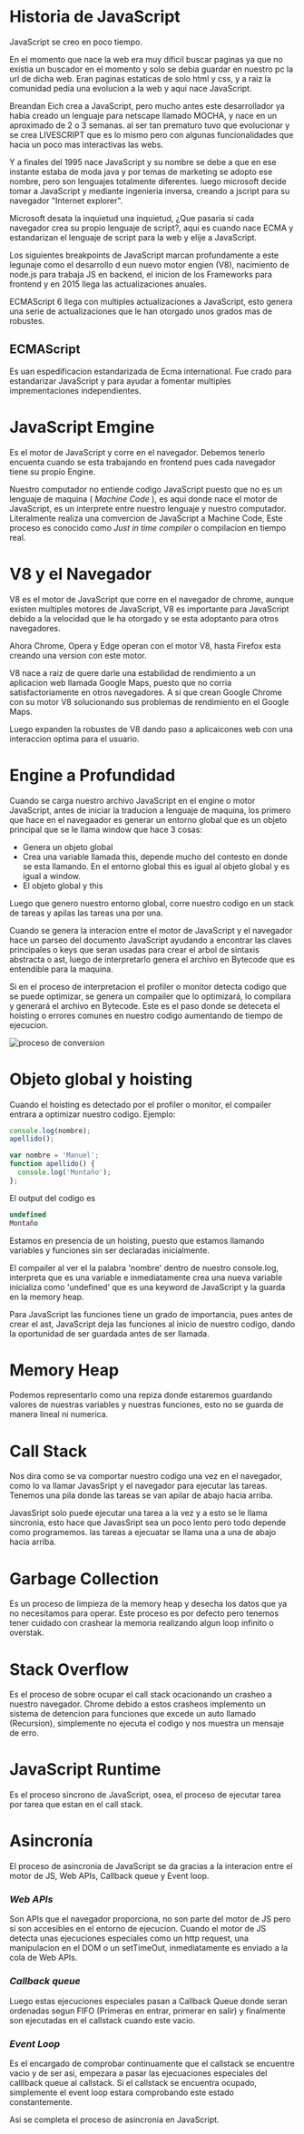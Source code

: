 # **Historia de JavaScript**
JavaScript se creo en poco tiempo.

En el momento que nace la web era muy dificil buscar paginas ya que no existia un buscador en el momento y solo se debia guardar en nuestro pc la url de dicha web. Eran paginas estaticas de solo html y css, y a raiz la comunidad pedia una evolucion a la web y aqui nace JavaScript.

Breandan Eich crea a JavaScript, pero mucho antes este desarrollador ya habia creado un lenguaje para netscape llamado MOCHA, y nace en un aproximado de 2 o 3 semanas. al ser tan prematuro tuvo que evolucionar y se crea LIVESCRIPT que es lo mismo pero con algunas funcionalidades que hacia un poco mas interactivas las webs.

Y a finales del 1995 nace JavaScript y su nombre se debe a que en ese instante estaba de moda java y por temas de marketing se adopto ese nombre, pero son lenguajes totalmente diferentes. luego microsoft decide tomar a JavaScript y mediante ingenieria inversa, creando a jscript para su navegador "Internet explorer". 

Microsoft desata la inquietud una inquietud, ¿Que pasaria si cada navegador crea su propio lenguaje de script?, aqui es cuando nace ECMA y estandarizan el lenguaje de script para la web y elije a JavaScript.

Los siguientes breakpoints de JavaScript marcan profundamente a este legunaje como el desarrollo d eun nuevo motor engien (V8), nacimiento de node.js para trabaja JS en backend, el inicion de los Frameworks para frontend y en 2015 llega las actualizaciones anuales.

ECMAScript 6 llega con multiples actualizaciones a JavaScript, esto genera una serie de actualizaciones que le han otorgado unos grados mas de robustes. 

## **ECMAScript**
Es uan espedificacion estandarizada de Ecma international. Fue crado para estandarizar JavaScript y para ayudar a fomentar multiples imprementaciones independientes.


# **JavaScript Emgine**
Es el motor de JavaScript y corre en el navegador. Debemos tenerlo encuenta cuando se esta trabajando en frontend pues cada navegador tiene su propio Engine.

Nuestro computador no entiende codigo JavaScript puesto que no es un lenguaje de maquina ( *Machine Code* ), es aqui donde nace el motor de JavaScript, es un interprete entre nuestro lenguaje y nuestro computador. Literalmente realiza una comvercion de JavaScript a Machine Code, Este proceso es conocido como *Just in time compiler* o compilacion en tiempo real.

# **V8 y el Navegador**
V8 es el motor de JavaScript que corre en el navegador de chrome, aunque existen multiples motores de JavaScript, V8 es importante para JavaScript debido a la velocidad que le ha otorgado y se esta adoptanto para otros navegadores.

Ahora Chrome, Opera y Edge operan con el motor V8, hasta Firefox esta creando una version con este motor.

V8 nace a raiz de quere darle una estabilidad de rendimiento a un aplicacion web llamada Google Maps, puesto que no corria satisfactoriamente en otros navegadores. A si que crean Google Chrome con su motor V8 solucionando sus problemas de rendimiento en el Google Maps.

Luego expanden la robustes de V8 dando paso a aplicaicones web con una interaccion optima para el usuario.

# **Engine a Profundidad**
Cuando se carga nuestro archivo JavaScript en el engine o motor JavaScript, antes de iniciar la traducion a lenguaje de maquina, los primero que hace en el navegaador es generar un entorno global que es un objeto principal que se le llama window que hace 3 cosas: 
- Genera un objeto global
- Crea una variable llamada this, depende mucho del contesto en donde se esta llamando. En el entorno global this es igual al objeto global y es igual a window.
- El objeto global y this

Luego que genero nuestro entorno global, corre nuestro codigo en un stack de tareas y apilas las tareas una por una. 

Cuando se genera la interacion entre el motor de JavaScript y el navegador hace un parseo del documento JavaScript ayudando a encontrar las claves principales o keys que seran usadas para crear el arbol de sintaxis abstracta o ast, luego de interpretarlo genera el archivo en Bytecode que es entendible para la maquina.

Si en el proceso de interpretacion el profiler o monitor detecta codigo que se puede optimizar, se genera un compailer que lo optimizará, lo compilara y generará el archivo en Bytecode. Este es el paso donde se deteceta el hoisting o errores comunes en nuestro codigo aumentando de tiempo de ejecucion.

![proceso de conversion](./Proceso-de-conversion-entre-el-navegador-y-maquina.jpg)

# **Objeto global y hoisting**

Cuando el hoisting es detectado por el profiler o monitor, el compailer entrara a optimizar nuestro codigo. Ejemplo:

```js
console.log(nombre);
apellido();

var nombre = 'Manuel';
function apellido() {
  console.log('Montaño');
};
```
El output del codigo es

```js
undefined
Montaño
```

Estamos en presencia de un hoisting, puesto que estamos llamando variables y funciones sin ser declaradas inicialmente. 

El compailer al ver el la palabra 'nombre' dentro de nuestro console.log, interpreta que es una variable e inmediatamente crea una nueva variable inicializa como 'undefined' que es una keyword de JavaScript y la guarda en la memory heap. 

Para JavaScript las funciones tiene un grado de importancia, pues antes de crear el ast, JavaScript deja las funciones al inicio de nuestro codigo, dando la oportunidad de ser guardada antes de ser llamada.

# **Memory Heap**
Podemos representarlo como una repiza donde estaremos guardando valores de nuestras variables y nuestras funciones, esto no se guarda de manera lineal ni numerica.

# **Call Stack**
Nos dira como se va comportar nuestro codigo una vez en el navegador, como lo va llamar JavasSript y el navegador para ejecutar las tareas. Tenemos una pila donde las tareas se van apilar de abajo hacia arriba. 

JavasSript solo puede ejecutar una tarea a la vez y a esto se le llama sincronia, esto hace que JavasSript sea un poco lento pero todo depende como programemos. las tareas a ejecuatar se llama una a una de abajo hacia arriba.

# **Garbage Collection**
Es un proceso de limpieza de la memory heap y desecha los datos que ya no necesitamos para operar. Este proceso es por defecto pero tenemos tener cuidado con crashear la memoria realizando algun loop infinito o overstak.

# **Stack Overflow**
Es el proceso de sobre ocupar el call stack ocacionando un crasheo a nuestro navegador. Chrome debido a estos crasheos implemento un sistema de detencion para funciones que excede un auto llamado (Recursion), simplemente no ejecuta el codigo y nos muestra un mensaje de erro.

# **JavaScript Runtime**
Es el proceso sincrono de JavaScript, osea, el proceso de ejecutar tarea por tarea que estan en el call stack.

# **Asincronía**
El proceso de asincronia de JavaScript se da gracias a la interacion entre el motor de JS, Web APIs, Callback queue y Event loop.

### *Web APIs*
Son APIs que el navegador proporciona, no son parte del motor de JS pero si son accesibles en el entorno de ejecucion. Cuando el motor de JS detecta unas ejecuciones especiales como un http request, una manipulacion en el DOM o un setTimeOut, inmediatamente es enviado a la cola de Web APIs.

### *Callback queue*
Luego estas ejecuciones especiales pasan a Callback Queue donde seran ordenadas segun FIFO (Primeras en entrar, primerar en salir) y finalmente son ejecutadas en el callstack cuando este vacio.

### *Event Loop*
Es el encargado de comprobar continuamente que el callstack se encuentre vacio y de ser asi, empezara a pasar las ejecuaciones especiales del calllback queue al callstack. Si el callstack se encuentra ocupado, simplemente el event loop estara comprobando este estado constantemente.

Asi se completa el proceso de asincronia en JavaScript.